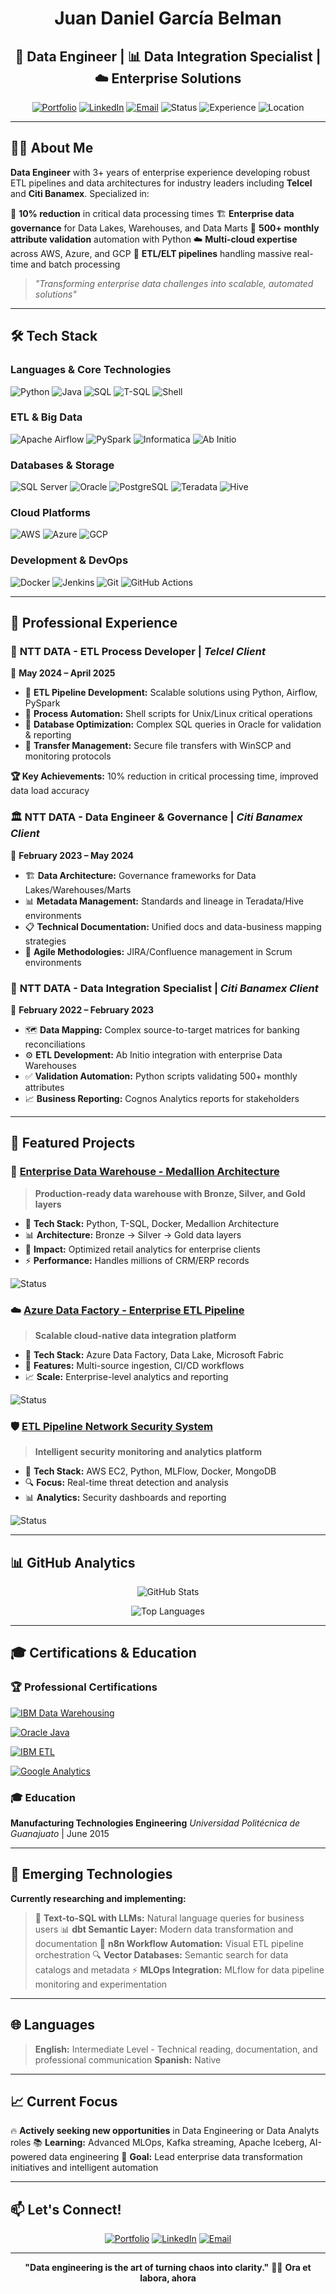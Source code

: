 <div align="center">

# Juan Daniel García Belman
## 🔧 Data Engineer | 📊 Data Integration Specialist | ☁️ Enterprise Solutions

[![Portfolio](https://img.shields.io/badge/Portfolio-Visit%20Now-blue?style=for-the-badge&logo=vercel)](https://danieljcvv-portfolio.vercel.app)
[![LinkedIn](https://img.shields.io/badge/LinkedIn-Connect-0077B5?style=for-the-badge&logo=linkedin)](https://www.linkedin.com/in/juan-daniel-garcía-belman-99a298aa)
[![Email](https://img.shields.io/badge/Email-Contact-D14836?style=for-the-badge&logo=gmail)](mailto:danielgb331@outlook.com)
![Status](https://img.shields.io/badge/Status-Actively%20seeking%20new%20opportunities-brightgreen?style=flat-square)
![Experience](https://img.shields.io/badge/Experience-3%2B%20Years-orange?style=flat-square)
![Location](https://img.shields.io/badge/Location-Celaya%20%7C%20Quer%C3%A9taro,%20M%C3%A9xico-red?style=flat-square)
</div>

---

## 👨‍💻 About Me

**Data Engineer** with 3+ years of enterprise experience developing robust ETL pipelines and data architectures for industry leaders including **Telcel** and **Citi Banamex**. Specialized in:

🚀 **10% reduction** in critical data processing times
🏗️ **Enterprise data governance** for Data Lakes, Warehouses, and Data Marts
🤖 **500+ monthly attribute validation** automation with Python
☁️ **Multi-cloud expertise** across AWS, Azure, and GCP
🔄 **ETL/ELT pipelines** handling massive real-time and batch processing

> *"Transforming enterprise data challenges into scalable, automated solutions"*

---

## 🛠️ Tech Stack

### **Languages & Core Technologies**
![Python](https://img.shields.io/badge/Python-3776AB?style=flat&logo=python&logoColor=white)
![Java](https://img.shields.io/badge/Java-ED8B00?style=flat&logo=openjdk&logoColor=white)
![SQL](https://img.shields.io/badge/SQL-025E8C?style=flat&logo=microsoft-sql-server&logoColor=white)
![T-SQL](https://img.shields.io/badge/T--SQL-CC2927?style=flat&logo=microsoft-sql-server&logoColor=white)
![Shell](https://img.shields.io/badge/Shell_Script-121011?style=flat&logo=gnu-bash&logoColor=white)

### **ETL & Big Data**
![Apache Airflow](https://img.shields.io/badge/Apache%20Airflow-017CEE?style=flat&logo=apache-airflow&logoColor=white)
![PySpark](https://img.shields.io/badge/PySpark-E25A1C?style=flat&logo=apache-spark&logoColor=white)
![Informatica](https://img.shields.io/badge/Informatica-FF6D00?style=flat&logo=informatica&logoColor=white)
![Ab Initio](https://img.shields.io/badge/Ab%20Initio-4B0082?style=flat&logoColor=white)

### **Databases & Storage**
![SQL Server](https://img.shields.io/badge/SQL%20Server-CC2927?style=flat&logo=microsoft-sql-server&logoColor=white)
![Oracle](https://img.shields.io/badge/Oracle-F80000?style=flat&logo=oracle&logoColor=white)
![PostgreSQL](https://img.shields.io/badge/PostgreSQL-316192?style=flat&logo=postgresql&logoColor=white)
![Teradata](https://img.shields.io/badge/Teradata-F37440?style=flat&logo=teradata&logoColor=white)
![Hive](https://img.shields.io/badge/Apache%20Hive-FDEE21?style=flat&logo=apache-hive&logoColor=black)

### **Cloud Platforms**
![AWS](https://img.shields.io/badge/AWS-232F3E?style=flat&logo=amazon-aws&logoColor=white)
![Azure](https://img.shields.io/badge/Microsoft%20Azure-0078D4?style=flat&logo=microsoft-azure&logoColor=white)
![GCP](https://img.shields.io/badge/Google%20Cloud-4285F4?style=flat&logo=google-cloud&logoColor=white)

### **Development & DevOps**
![Docker](https://img.shields.io/badge/Docker-2496ED?style=flat&logo=docker&logoColor=white)
![Jenkins](https://img.shields.io/badge/Jenkins-D24939?style=flat&logo=jenkins&logoColor=white)
![Git](https://img.shields.io/badge/Git-F05032?style=flat&logo=git&logoColor=white)
![GitHub Actions](https://img.shields.io/badge/GitHub%20Actions-2088FF?style=flat&logo=github-actions&logoColor=white)

---

## 💼 Professional Experience

### 🏢 **NTT DATA - ETL Process Developer** | *Telcel Client*
📅 **May 2024 – April 2025**

- 🔄 **ETL Pipeline Development:** Scalable solutions using Python, Airflow, PySpark
- 🤖 **Process Automation:** Shell scripts for Unix/Linux critical operations
- 🎯 **Database Optimization:** Complex SQL queries in Oracle for validation & reporting
- 📁 **Transfer Management:** Secure file transfers with WinSCP and monitoring protocols

**🏆 Key Achievements:** 10% reduction in critical processing time, improved data load accuracy

### 🏛️ **NTT DATA - Data Engineer & Governance** | *Citi Banamex Client*
📅 **February 2023 – May 2024**

- 🏗️ **Data Architecture:** Governance frameworks for Data Lakes/Warehouses/Marts
- 📊 **Metadata Management:** Standards and lineage in Teradata/Hive environments
- 📋 **Technical Documentation:** Unified docs and data-business mapping strategies
- 🔄 **Agile Methodologies:** JIRA/Confluence management in Scrum environments

### 🔗 **NTT DATA - Data Integration Specialist** | *Citi Banamex Client*
📅 **February 2022 – February 2023**

- 🗺️ **Data Mapping:** Complex source-to-target matrices for banking reconciliations
- ⚙️ **ETL Development:** Ab Initio integration with enterprise Data Warehouses
- ✅ **Validation Automation:** Python scripts validating 500+ monthly attributes
- 📈 **Business Reporting:** Cognos Analytics reports for stakeholders

---

## 🚀 Featured Projects

### 🏢 [Enterprise Data Warehouse - Medallion Architecture](https://github.com/Daniel-jcVv/modern-datawarehouse-project)
> **Production-ready data warehouse with Bronze, Silver, and Gold layers**

- 🔧 **Tech Stack:** Python, T-SQL, Docker, Medallion Architecture
- 📊 **Architecture:** Bronze → Silver → Gold data layers
- 🎯 **Impact:** Optimized retail analytics for enterprise clients
- ⚡ **Performance:** Handles millions of CRM/ERP records

![Status](https://img.shields.io/badge/Status-Production%20Ready-green?style=flat-square)

### ☁️ [Azure Data Factory - Enterprise ETL Pipeline](https://github.com/Daniel-jcVv/azure-etl-pipeline)
> **Scalable cloud-native data integration platform**

- 🔧 **Tech Stack:** Azure Data Factory, Data Lake, Microsoft Fabric
- 🚀 **Features:** Multi-source ingestion, CI/CD workflows
- 📈 **Scale:** Enterprise-level analytics and reporting

![Status](https://img.shields.io/badge/Status-In%20Development-orange?style=flat-square)

### 🛡️ [ETL Pipeline Network Security System](https://github.com/Daniel-jcVv/network-security-etl)
> **Intelligent security monitoring and analytics platform**

- 🔧 **Tech Stack:** AWS EC2, Python, MLFlow, Docker, MongoDB
- 🔍 **Focus:** Real-time threat detection and analysis
- 📊 **Analytics:** Security dashboards and reporting

![Status](https://img.shields.io/badge/Status-Planning-lightgray?style=flat-square)

---

## 📊 GitHub Analytics

<div align="center">

![GitHub Stats](https://github-readme-stats.vercel.app/api?username=Daniel-jcVv&show_icons=true&theme=dark&include_all_commits=true&count_private=true)

![Top Languages](https://github-readme-stats.vercel.app/api/top-langs/?username=Daniel-jcVv&layout=compact&theme=dark)

</div>

---

## 🎓 Certifications & Education

### 🏆 **Professional Certifications**

[![IBM Data Warehousing](https://img.shields.io/badge/IBM%20Data%20Warehousing%20Engineer-June%202024-0f62fe?style=flat-square&logo=ibm)](https://www.coursera.org/account/accomplishments/specialization/87W6HBAU3QDQ)

[![Oracle Java](https://img.shields.io/badge/Java%20Back--End%20Developer-July%202024-F80000?style=flat-square&logo=oracle)](https://app.aluracursos.com/degree/certificate/2a20416b-2197-41db-bfaf-900da6b73c98)

[![IBM ETL](https://img.shields.io/badge/ETL%20%26%20Data%20Pipelines-Jan%202023-0f62fe?style=flat-square&logo=ibm)](https://www.coursera.org/account/accomplishments/verify/QMZNBTZS4QMU)

[![Google Analytics](https://img.shields.io/badge/Google%20Data%20Analytics-June%202022-4285F4?style=flat-square&logo=google)](https://www.coursera.org/account/accomplishments/professional-cert/WLKVK7PBLVVU)

### 🎓 **Education**
**Manufacturing Technologies Engineering**
*Universidad Politécnica de Guanajuato* | June 2015

---

## 🔬 Emerging Technologies

**Currently researching and implementing:**
>
>🤖 **Text-to-SQL with LLMs:** Natural language queries for business users
>📊 **dbt Semantic Layer:** Modern data transformation and documentation
>🎨 **n8n Workflow Automation:** Visual ETL pipeline orchestration
>🔍 **Vector Databases:** Semantic search for data catalogs and metadata
>⚡ **MLOps Integration:** MLflow for data pipeline monitoring and experimentation

---

## 🌐 Languages

>**English:** Intermediate Level - Technical reading, documentation, and professional communication
>**Spanish:** Native

---

## 📈 Current Focus

🔥 **Actively seeking new opportunities** in Data Engineering or Data Analyts roles
📚 **Learning:** Advanced MLOps, Kafka streaming, Apache Iceberg, AI-powered data engineering
🎯 **Goal:** Lead enterprise data transformation initiatives and intelligent automation

---

## 📫 Let's Connect!

<div align="center">

[![Portfolio](https://img.shields.io/badge/🌐%20Portfolio-Visit%20Now-blue?style=for-the-badge)](https://danieljcvv-portfolio.vercel.app)
[![LinkedIn](https://img.shields.io/badge/💼%20LinkedIn-Connect-0077B5?style=for-the-badge)](https://www.linkedin.com/in/juan-daniel-garcía-belman-99a298aa)
[![Email](https://img.shields.io/badge/📧%20Email-Contact-D14836?style=for-the-badge)](mailto:danielgb331@outlook.com)

</div>

---

<div align="center">

**"Data engineering is the art of turning chaos into clarity."** 🔄✨
**Ora et labora, ahora**


</div>
